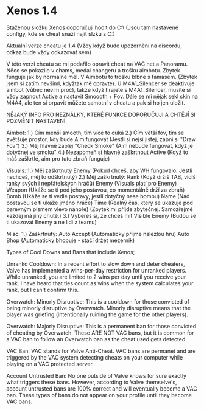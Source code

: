 # Xenos 1.4
Staženou složku Xenos doporučuji hodit do C:\ (Jsou tam nastavené configy, kde se cheat snaží najít slzku z C:\)

Aktualní verze cheatu je 1.4 (Vždy když bude upozornění na discordu, odkaz bude vždy odkazovat sem)

V této verzi cheatu se mi podařilo opravit cheat na VAC net a Panoramu. Něco se pokazilo v chams, medal changeru a trošku aimbotu. Zbytek funguje jak by normálně měl. V Aimbotu to trošku blbne s famasem. (Zbytek jsem si zatím nevšiml, kdyžtak mě opravte). U M4A1_Silencer se deaktivuje aimbot (vůbec nevím proč), takže když hrajete s M4A1_Silencer, musíte si vždy zapnout Active a nastavit Smoooth + Fov. Dále se mi nějak sekl skin na M4A4, ale ten si orpavit můžete samotní v cheatu a pak si ho jen uložit.



NĚJAKÝ INFO PRO NEZNÁLKY, KTERÉ FUNKCE DOPORUČUJI A CHTĚJÍ SI POZMĚNIT NASTAVENÍ:

Aimbot: 
1.) Čím menší smooth, tím více to cuká
2.) Čím větší fov, tím se zvětšuje prostor, kdy bude Aim fungovat (Jestli si nejsi jistej, zapni si "Draw Fov")
3.) Měj hlavně zaplej "Check Smoke" (Aim nebude fungovat, když je dotyčnej ve smoku"
4.) Nezapomeň si hlavně zaškrtnout Active (Když to máš zaškrtlé, aim pro tuto zbraň funguje)

Visuals: 
1.) Měj zaškrtnutý Enemy (Pokud chceš, aby WH fungovalo. Jestli nechceš, měj to odškrtnutý)
2.) Měj zaškrtnutý: 
Rank (Když držíš TAB, vidíš ranky svých i nepřátelských hráčů)
Enemy (Visuals platí pro Enemy)
Weapon (Ukáže se ti pod jeho postavou, co momentálně drží za zbraň)
Bomb (Ukáže se ti vedle postavy, jestli dotyčný nese bombu)
Name (Nad postavou se ti ukáže jméno hráče)
Time (Realný čas, který se ukazuje pod barevným písmem vlevo nahoře)
(Zbytek mi příjde zbytečnej. Samozřejmě každej má jiný chutě.)
3.) Vybereš si, že chceš mít Visible Enemy (Budou se ti ukazovat Enemy a ne lidi z teamu)

Misc: 
1.) Zaškrtnutý:
Auto Accept (Automaticky příjme nalezlou hru)
Auto Bhop (Automaticky bhopuje - stačí držet mezerník)


Types of Cool Downs and Bans that include Xenos;

Unrankd Cooldown: In a recent effort to slow down and deter cheaters, Valve has implemented a wins-per-day restriction for unranked players. While unranked, you are limited to 2 wins per day until you receive your rank. I have heard that ties count as wins when the system calculates your rank, but I can't confirm this.

Overwatch: Minorly Disruptive: This is a cooldown for those convicted of being minorly disruptive by Overwatch. Minorly disruptive means that the player was griefing (intentionally ruining the game for the other players).

Overwatch: Majorly Disruptive: This is a permanent ban for those convicted of cheating by Overwatch. These ARE NOT VAC bans, but it is common for a VAC ban to follow an Overwatch ban as the cheat used gets detected.

VAC Ban: VAC stands for Valve Anti-Cheat. VAC bans are permanet and are triggered by the VAC system detecting cheats on your computer while playing on a VAC protected server.

Account Untrusted Ban: No one outside of Valve knows for sure exactly what triggers these bans. However, according to Valve themselve's, account untrusted bans are 100% correct and will eventually become a VAC ban. These types of bans do not appear on your profile until they become VAC bans.
